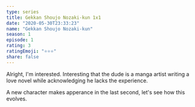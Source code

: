 ```yaml
--- 
type: series 
title: Gekkan Shoujo Nozaki-kun 1x1 
date: "2020-05-30T23:33:23" 
name: "Gekkan Shoujo Nozaki-kun" 
season: 1 
episode: 1 
rating: 3 
ratingEmoji: "⭐️⭐️⭐️" 
share: false 
---
```


Alright, I'm interested. Interesting that the dude is a manga artist writing a love novel while acknowledging he lacks the experience.

A new character makes apperance in the last second, let's see how this evolves.

